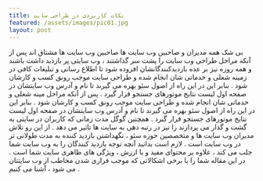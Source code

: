 ```yaml
---
title: نکات کاربردی در طراحی سایت
featured: /assets/images/pic01.jpg
layout: post
---
```

<p>بی شک همه مدیران و صاحبین وب سایت ها صاحبین وب سایت ها مشتاق اند پس از آنکه مراحل طراحی وب سایت را پشت سر گذاشتند ، وب سایتی پر بازدید داشت باشند و همه روزه نیز بر عده بازدیدکنندگانشان افزوده شود تا اطلاع رسانی و تبلیغات کافی در زمینه شغلی و خدماتی شان انجام شده و طراحی سایت موجب رونق کسب و کارشان شود . بنابر این در این راه از اصول سئو بهره می گیرند تا نام و آدرس وب سایتشان در صفحه اول لیست نتایج موتورهای جستجو قرار گیرد . پس از آنکه مراحل مینه شغلی و خدماتی شان انجام شده و طراحی سایت موجب رونق کسب و کارشان شود . بنابر این در این راه از اصول سئو بهره می گیرند تا نام و آدرس وب سایتشان در صفحه اول لیست نتایج موتورهای جستجو قرار گیرد .
همچنین گوگل مدت زمانی که کاربران در سایتی به گشت و گذار می پردازند را نیز در رتبه دهی به سایت ها تاثیر می دهد . از این رو تلاش مدیران وب سایت ها و متخصصین حوزه سئو ، نگهداشتن بازدید کننده به مدت طولانی تر در وب سایت است .
لازم است بدانید آنچه توجه بازدید کنندگان را به وب سایت شما جلب می کند ، علاوه بر محتوای مفید و با ارزش ، ویژگی های ظاهری سایت شما است .
در این مقاله شما را با برخی اشکالاتی که موجب فراری شدن مخاطب از وب سایتتان می شود ، آشنا می کنیم .</p>
